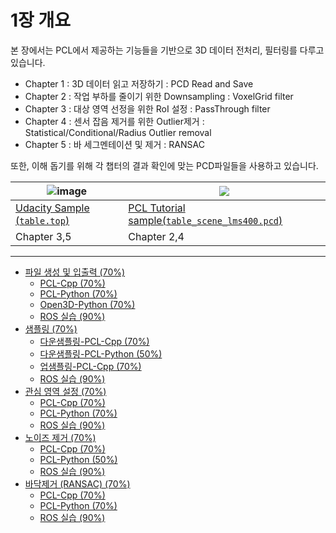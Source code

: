 # 1장 개요 


본 장에서는 PCL에서 제공하는 기능들을 기반으로 3D 데이터 전처리, 필터링를 다루고 있습니다. 

- Chapter 1 : 3D 데이터 읽고 저장하기 : PCD Read and Save 
- Chapter 2 : 작업 부하를 줄이기 위한 Downsampling : VoxelGrid filter
- Chapter 3 : 대상 영역 선정을 위한 RoI 설정 : PassThrough filter
- Chapter 4 : 센서 잡음 제거를 위한 Outlier제거 : Statistical/Conditional/Radius Outlier removal
- Chapter 5 : 바 세그멘테이션 및 제거 : RANSAC 





또한, 이해 돕기를 위해 각 챕터의 결과 확인에 맞는 PCD파일들을 사용하고 있습니다. 

|![image](https://user-images.githubusercontent.com/17797922/41080489-9d804f18-69db-11e8-8a8b-9422c2e13132.png)|![](https://i.imgur.com/pdSfhsW.png)|
|-|-|
|[Udacity Sample (`table.top`)](https://github.com/udacity/RoboND-Perception-Exercises/raw/master/Exercise-1/tabletop.pcd)|[PCL Tutorial sample(`table_scene_lms400.pcd`)](https://raw.github.com/PointCloudLibrary/data/master/tutorials/table_scene_lms400.pcd ) |
|Chapter 3,5|Chapter 2,4|

---

* [파일 생성 및 입출력 \(70%\)](Beginner/Part01-Chapter01.md)
    * [PCL-Cpp \(70%\)](Beginner/Part01-Chapter01-PCL-Cpp.md)
    * [PCL-Python \(70%\)](Beginner/Part01-Chapter01-PCL-Python.md)
    * [Open3D-Python \(70%\)](Beginner/Part01-Chapter01-Open3D-Python.md)
    * [ROS 실습 \(90%\)](Beginner/Part01-Chapter01-Practice.md)
* [샘플링 \(70%\)](Beginner/Part01-Chapter02.md)
    * [다운샘플링-PCL-Cpp \(70%\)](Beginner/Part01-Chapter02-Downsampling-PCL-Cpp.md)
    * [다운샘플링-PCL-Python \(50%\)](Beginner/Part01-Chapter02-Downsampling-PCL-Python.md)
    * [업샘플링-PCL-Cpp \(70%\)](Beginner/Part01-Chapter02-Upsampling-PCL-Cpp.md)
    * [ROS 실습 \(90%\)](Beginner/Part01-Chapter02-Practice.md)
* [관심 영역 설정 \(70%\)](Beginner/Part01-Chapter03.md)
    * [PCL-Cpp \(70%\)](Beginner/Part01-Chapter03-PCL-Cpp.md)
    * [PCL-Python \(70%\)](Beginner/Part01-Chapter03-PCL-Python.md)
    * [ROS 실습 \(90%\)](Beginner/Part01-Chapter03-Practice.md)
* [노이즈 제거 \(70%\)](Beginner/Part01-Chapter04.md)
    * [PCL-Cpp \(70%\)](Beginner/Part01-Chapter04-PCL-Cpp.md)
    * [PCL-Python \(50%\)](Beginner/Part01-Chapter04-PCL-Python.md)
    * [ROS 실습 \(90%\)](Beginner/Part01-Chapter04-Practice.md)
* [바닥제거 \(RANSAC\) \(70%\)](Beginner/Part01-Chapter05.md)
    * [PCL-Cpp \(70%\)](Beginner/Part01-Chapter05-PCL-Cpp.md)
    * [PCL-Python \(70%\)](Beginner/Part01-Chapter05-PCL-Python.md)
    * [ROS 실습 \(90%\)](Beginner/Part01-Chapter05-Practice.md)
